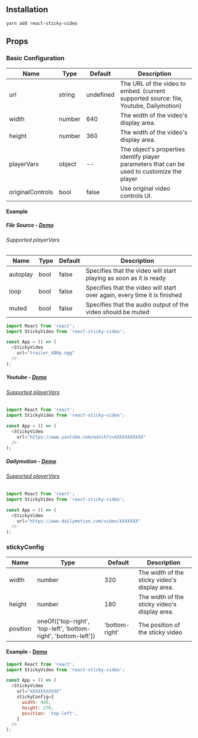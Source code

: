 ## Installation

```
yarn add react-sticky-video
```

## Props

### Basic Configuration

Name | Type | Default | Description
---- | ---- | ------- | -----------
url | string | undefined | The URL of the video to embed. (current supported source: file, Youtube, Dailymotion)
width | number | 640 | The width of the video's display area.
height | number | 360 | The width of the video's display area.
playerVars | object | -- | The object's properties identify player parameters that can be used to customize the player
originalControls | bool | false | Use original video controls UI.

#### Example

##### File Source - [Demo](http://kako0507.github.io/react-sticky-video/#service=file)

###### Supported playerVars

Name | Type | Default | Description
---- | ---- | ------- | -----------
autoplay | bool | false | Specifies that the video will start playing as soon as it is ready
loop | bool | false | Specifies that the video will start over again, every time it is finished
muted | bool | false | Specifies that the audio output of the video should be muted

```js
import React from 'react';
import StickyVideo from 'react-sticky-video';

const App = () => (
  <StickyVideo
    url="trailer_400p.ogg"
  />
);
```

##### Youtube - [Demo](http://kako0507.github.io/react-sticky-video/#service=youtube)

###### [Supported playerVars](https://developers.google.com/youtube/player_parameters)

```js
import React from 'react';
import StickyVideo from 'react-sticky-video';

const App = () => (
  <StickyVideo
    url="https://www.youtube.com/watch?v=XXXXXXXXXXX"
  />
);
```

##### Dailymotion - [Demo](http://kako0507.github.io/react-sticky-video/#service=dailymotion)

###### [Supported playerVars](https://developer.dailymotion.com/player/#player-parameters)

```js
import React from 'react';
import StickyVideo from 'react-sticky-video';

const App = () => (
  <StickyVideo
    url="https://www.dailymotion.com/video/XXXXXXX"
  />
);
```

### stickyConfig
Name | Type | Default | Description
---- | ---- | ------- | -----------
width | number | 320 | The width of the sticky video's display area.
height | number | 180 | The width of the sticky video's display area.
position | oneOf(\['top-right', 'top-left', 'bottom-right', 'bottom-left'\]) | 'bottom-right' | The position of the sticky video 

#### Example - [Demo](http://kako0507.github.io/react-sticky-video/#video=stickyConfig)

```js
import React from 'react';
import StickyVideo from 'react-sticky-video';

const App = () => (
  <StickyVideo
    url="XXXXXXXXXXX"
    stickyConfig={
      width: 480,
      height: 270,
      position: 'top-left',
    }
  />
);
```